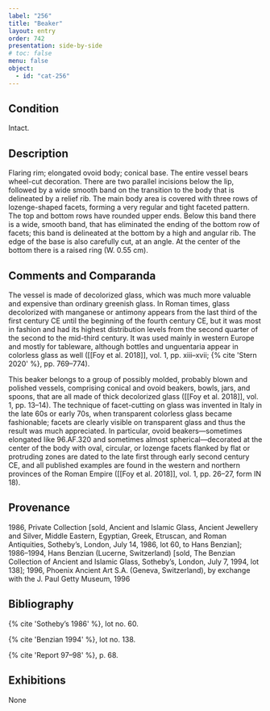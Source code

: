 ```yaml
---
label: "256"
title: "Beaker"
layout: entry
order: 742
presentation: side-by-side
# toc: false
menu: false
object:
  - id: "cat-256"
---
```


## Condition

Intact.

## Description

Flaring rim; elongated ovoid body; conical base. The entire vessel bears wheel-cut decoration. There are two parallel incisions below the lip, followed by a wide smooth band on the transition to the body that is delineated by a relief rib. The main body area is covered with three rows of lozenge-shaped facets, forming a very regular and tight faceted pattern. The top and bottom rows have rounded upper ends. Below this band there is a wide, smooth band, that has eliminated the ending of the bottom row of facets; this band is delineated at the bottom by a high and angular rib. The edge of the base is also carefully cut, at an angle. At the center of the bottom there is a raised ring (W. 0.55 cm).

## Comments and Comparanda

The vessel is made of decolorized glass, which was much more valuable and expensive than ordinary greenish glass. In Roman times, glass decolorized with manganese or antimony appears from the last third of the first century CE until the beginning of the fourth century CE, but it was most in fashion and had its highest distribution levels from the second quarter of the second to the mid-third century. It was used mainly in western Europe and mostly for tableware, although bottles and unguentaria appear in colorless glass as well ([[Foy et al. 2018]], vol. 1, pp. xiii–xvii; {% cite 'Stern 2020' %}, pp. 769–774).

This beaker belongs to a group of possibly molded, probably blown and polished vessels, comprising conical and ovoid beakers, bowls, jars, and spoons, that are all made of thick decolorized glass ([[Foy et al. 2018]], vol. 1, pp. 13–14). The technique of facet-cutting on glass was invented in Italy in the late 60s or early 70s, when transparent colorless glass became fashionable; facets are clearly visible on transparent glass and thus the result was much appreciated. In particular, ovoid beakers—sometimes elongated like 96.AF.320 and sometimes almost spherical—decorated at the center of the body with oval, circular, or lozenge facets flanked by flat or protruding zones are dated to the late first through early second century CE, and all published examples are found in the western and northern provinces of the Roman Empire ([[Foy et al. 2018]], vol. 1, pp. 26–27, form IN 18).

## Provenance

1986, Private Collection [sold, Ancient and Islamic Glass, Ancient Jewellery and Silver, Middle Eastern, Egyptian, Greek, Etruscan, and Roman Antiquities, Sotheby’s, London, July 14, 1986, lot 60, to Hans Benzian]; 1986–1994, Hans Benzian (Lucerne, Switzerland) [sold, The Benzian Collection of Ancient and Islamic Glass, Sotheby’s, London, July 7, 1994, lot 138]; 1996, Phoenix Ancient Art S.A. (Geneva, Switzerland), by exchange with the J. Paul Getty Museum, 1996

## Bibliography

{% cite 'Sotheby’s 1986' %}, lot no. 60.

{% cite 'Benzian 1994' %}, lot no. 138.

{% cite 'Report 97–98' %}, p. 68.

## Exhibitions

None